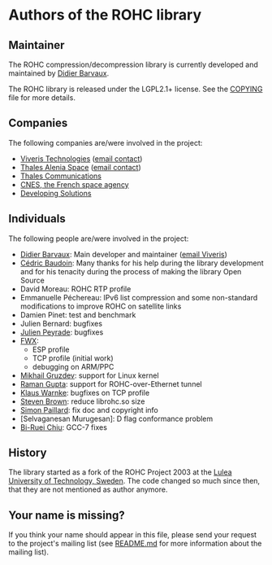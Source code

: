 # Authors of the ROHC library


## Maintainer

The ROHC compression/decompression library is currently developed and
maintained by [Didier Barvaux](mailto:didier@barvaux.org).

The ROHC library is released under the LGPL2.1+ license. See the
[COPYING](COPYING) file for more details.


## Companies

The following companies are/were involved in the project:
 * [Viveris Technologies](http://www.viveris.com/)
   ([email contact](mailto:opensource@toulouse.viveris.com))
 * [Thales Alenia Space](http://www.thalesaleniaspace.com/)
   ([email contact](mailto:cedric.baudoin@thalesaleniaspace.com))
 * [Thales Communications](http://www.thalescomminc.com/)
 * [CNES, the French space agency](http://www.cnes.fr/)
 * [Developing Solutions](https://www.developingsolutions.com/)


## Individuals

The following people are/were involved in the project:
* [Didier Barvaux](mailto:didier@barvaux.org): Main developer and maintainer
  ([email Viveris](mailto:didier.barvaux@toulouse.viveris.com))
* [Cédric Baudoin](mailto:cedric.baudoin@thalesaleniaspace.com): Many thanks
  for his help during the library development and for his tenacity during the
  process of making the library Open Source
* David Moreau: ROHC RTP profile
* Emmanuelle Péchereau: IPv6 list compression and some non-standard modifications
  to improve ROHC on satellite links
* Damien Pinet: test and benchmark
* Julien Bernard: bugfixes
* [Julien Peyrade](mailto:julien.peyrade@toulouse.viveris.com): bugfixes
* [FWX](mailto:rohc_team@dialine.fr):
  * ESP profile
  * TCP profile (initial work)
  * debugging on ARM/PPC
* [Mikhail Gruzdev](mailto:michail.gruzdev@gmail.com): support for Linux kernel
* [Raman Gupta](mailto:ramangupta16@gmail.com): support for ROHC-over-Ethernet tunnel
* [Klaus Warnke](mailto:klaus.warnke@acticom.de): bugfixes on TCP profile
* [Steven Brown](mailto:swbrown@variadic.org): reduce librohc.so size
* [Simon Paillard](mailto:spaillard@debian.org): fix doc and copyright info
* [Selvaganesan Murugesan]: D flag conformance problem
* [Bi-Ruei Chiu](mailto:biruei.chiu@gmail.com): GCC-7 fixes


## History

The library started as a fork of the ROHC Project 2003 at the [Lulea University
of Technology, Sweden](http://rohc.sourceforge.net/). The code changed so much
since then, that they are not mentioned as author anymore.


## Your name is missing?

If you think your name should appear in this file, please send your request to
the project's mailing list (see [README.md](README.md) for more information about
the mailing list).

